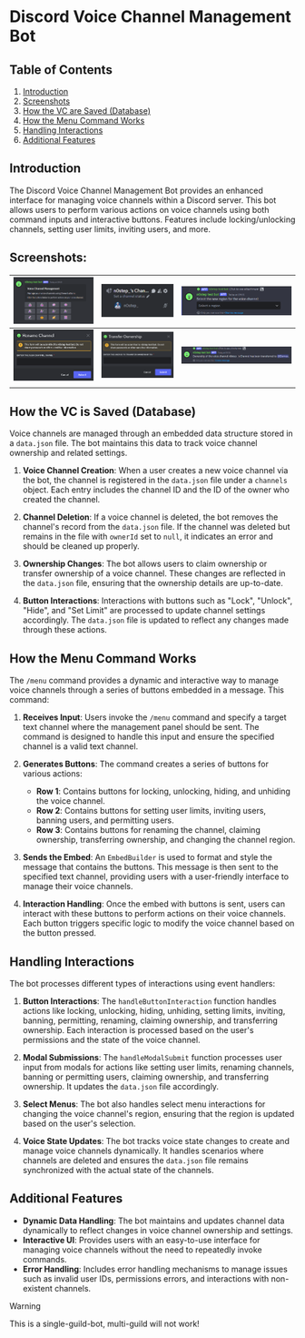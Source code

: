 # Discord Voice Channel Management Bot

## Table of Contents

1. [Introduction](#introduction)
2. [Screenshots](#screenshots)
3. [How the VC are Saved (Database)](#how-the-vc-is-saved)
4. [How the Menu Command Works](#how-the-menu-command-works)
5. [Handling Interactions](#handling-interactions)
6. [Additional Features](#additional-features)

## Introduction

The Discord Voice Channel Management Bot provides an enhanced interface for managing voice channels within a Discord server. This bot allows users to perform various actions on voice channels using both command inputs and interactive buttons. Features include locking/unlocking channels, setting user limits, inviting users, and more.

## Screenshots:

| ![alt text](.github/screenshots/image.png) | ![alt text](.github/screenshots/image-1.png) | ![alt text](.github/screenshots/image-2.png) |
|:------------------------------------------:|:--------------------------------------------:|:--------------------------------------------:|
| ![alt text](.github/screenshots/image-3.png) | ![alt text](.github/screenshots/image-5.png) | ![alt text](.github/screenshots/image-4.png) |
|                                            |                                            |                                            |


## How the VC is Saved (Database)

Voice channels are managed through an embedded data structure stored in a `data.json` file. The bot maintains this data to track voice channel ownership and related settings. 

1. **Voice Channel Creation**: When a user creates a new voice channel via the bot, the channel is registered in the `data.json` file under a `channels` object. Each entry includes the channel ID and the ID of the owner who created the channel.

2. **Channel Deletion**: If a voice channel is deleted, the bot removes the channel's record from the `data.json` file. If the channel was deleted but remains in the file with `ownerId` set to `null`, it indicates an error and should be cleaned up properly.

3. **Ownership Changes**: The bot allows users to claim ownership or transfer ownership of a voice channel. These changes are reflected in the `data.json` file, ensuring that the ownership details are up-to-date.

4. **Button Interactions**: Interactions with buttons such as "Lock", "Unlock", "Hide", and "Set Limit" are processed to update channel settings accordingly. The `data.json` file is updated to reflect any changes made through these actions.

## How the Menu Command Works

The `/menu` command provides a dynamic and interactive way to manage voice channels through a series of buttons embedded in a message. This command:

1. **Receives Input**: Users invoke the `/menu` command and specify a target text channel where the management panel should be sent. The command is designed to handle this input and ensure the specified channel is a valid text channel.

2. **Generates Buttons**: The command creates a series of buttons for various actions:
   - **Row 1**: Contains buttons for locking, unlocking, hiding, and unhiding the voice channel.
   - **Row 2**: Contains buttons for setting user limits, inviting users, banning users, and permitting users.
   - **Row 3**: Contains buttons for renaming the channel, claiming ownership, transferring ownership, and changing the channel region.

3. **Sends the Embed**: An `EmbedBuilder` is used to format and style the message that contains the buttons. This message is then sent to the specified text channel, providing users with a user-friendly interface to manage their voice channels.

4. **Interaction Handling**: Once the embed with buttons is sent, users can interact with these buttons to perform actions on their voice channels. Each button triggers specific logic to modify the voice channel based on the button pressed.

## Handling Interactions

The bot processes different types of interactions using event handlers:

1. **Button Interactions**: The `handleButtonInteraction` function handles actions like locking, unlocking, hiding, unhiding, setting limits, inviting, banning, permitting, renaming, claiming ownership, and transferring ownership. Each interaction is processed based on the user's permissions and the state of the voice channel.

2. **Modal Submissions**: The `handleModalSubmit` function processes user input from modals for actions like setting user limits, renaming channels, banning or permitting users, claiming ownership, and transferring ownership. It updates the `data.json` file accordingly.

3. **Select Menus**: The bot also handles select menu interactions for changing the voice channel's region, ensuring that the region is updated based on the user's selection.

4. **Voice State Updates**: The bot tracks voice state changes to create and manage voice channels dynamically. It handles scenarios where channels are deleted and ensures the `data.json` file remains synchronized with the actual state of the channels.

## Additional Features

- **Dynamic Data Handling**: The bot maintains and updates channel data dynamically to reflect changes in voice channel ownership and settings.
- **Interactive UI**: Provides users with an easy-to-use interface for managing voice channels without the need to repeatedly invoke commands.
- **Error Handling**: Includes error handling mechanisms to manage issues such as invalid user IDs, permissions errors, and interactions with non-existent channels.

> [!WARNING]
> This is a single-guild-bot, multi-guild will not work!